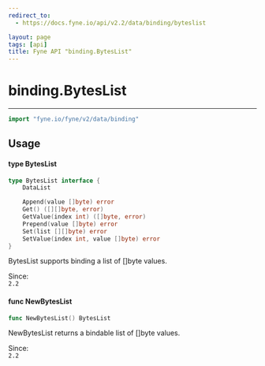 ```yaml
---
redirect_to:
  - https://docs.fyne.io/api/v2.2/data/binding/byteslist

layout: page
tags: [api]
title: Fyne API "binding.BytesList"
---
```



# binding.BytesList
---
```go
import "fyne.io/fyne/v2/data/binding"
```

## Usage

#### type BytesList

```go
type BytesList interface {
	DataList

	Append(value []byte) error
	Get() ([][]byte, error)
	GetValue(index int) ([]byte, error)
	Prepend(value []byte) error
	Set(list [][]byte) error
	SetValue(index int, value []byte) error
}
```

BytesList supports binding a list of []byte values.


<div class="since">Since: <code>
2.2</code></div>

#### func  NewBytesList

```go
func NewBytesList() BytesList
```
NewBytesList returns a bindable list of []byte values.


<div class="since">Since: <code>
2.2</code></div>
